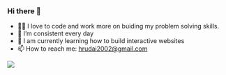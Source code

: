 ### Hi there 👋



- 🧑‍💻 I love to code and work more on buiding my problem solving skills.
- 🌱 I’m consistent every day
- 🚀 I am currently learning how to build interactive websites
- 📫 How to reach me: <a href = "mailto:hrudai2002@gmail.com">hrudai2002@gmail.com</a>


<img src = "https://github-readme-stats.vercel.app/api?username=hrudai2002&&show_icons=true&title_color=ffffff&icon_color=bb2acf&text_color=daf7dc&bg_color=151515" />
